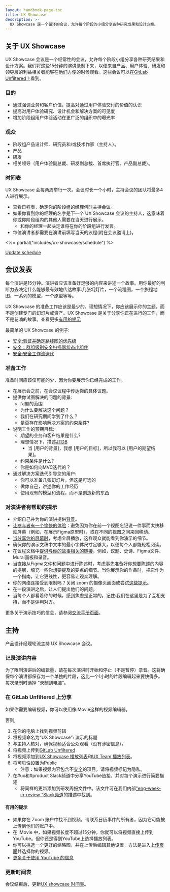 ```yaml
---
layout: handbook-page-toc
title: UX Showcase
description: >-
  UX Showcase 是一个循环的会议，允许每个阶段的小组分享各种研究成果和设计方案。
---
```



## 关于 UX Showcase

UX Showcase 会议是一个经常性的会议，允许每个阶段小组分享各种研究结果和设计方案。我们将这些15分钟的演讲录制下来，以便来自产品、用户体验、研发和领导层的利益相关者能够在他们方便的时候观看。这些会议可以在[GitLab Unfiltered](https://www.youtube.com/playlist?list=PL05JrBw4t0Kq89nFXtkVviaIfYQPptwJz)上看到。

### 目的

- 通过强调业务和客户价值，提高对通过用户体验交付的价值的认识
- 提高对用户体验研究、设计机会和解决方案的可见度
- 增加阶段组用户体验活动在更广泛的组织中的曝光率

### 观众

- 阶段组产品设计师、研究员和/或技术作家（主持人）。
- 产品
- 研发
- 相关领导（用户体验副总裁、研发副总裁、首席执行官、产品副总裁）。

### 时间表

UX Showcase 会每两周举行一次。会议时长一个小时，主持会议的团队将最多4人进行展示。

- 查看日程表，确定你的阶段组的经理何时主持会议。
- 如果你看到你的经理的名字是下一个 UX Showcase 会议的主持人，这意味着你或你阶段组内的其他人需要在当天进行展示。
    - 和你的经理一起决定谁将在你的阶段组进行发言。
- 每位演讲者都需要在演讲前填写当天的议程(附在会议邀请上)。

<%= partial("includes/ux-showcase/schedule") %>

<a href="https://gitlab.com/-/ide/project/gitlab-com/www-gitlab-com/edit/master/-/sites/handbook/source/includes/ux-showcase/_schedule.md" class="btn btn-default btn-sm">Update schedule</a>

## 会议发表

每个演讲是15分钟。演讲者应该准备好足够的内容来讲述一个故事。用你最好的判断力去决定什么能够最有效地传达故事:几张幻灯片，一个流程图，一个旅程地图，一系列的模型，一个原型等等。

UX Showcase 的准备工作应该是最少的。理想情况下，你应该展示你的主题，而不是创建专门的幻灯片或资产。UX Showcase 是关于分享你正在进行的工作，而不是花哨的故事。查看更多[有用的提示](#helpful-tips-for-presenters)

最简单的 UX Showcase 的例子:

- [安全:验证并确定路线图的优先级](https://youtu.be/FVhZ_XNiR6U)
- [安全：群组级别安全扫描器状态小组件](https://youtu.be/4W-cWcEae_o)
- [安全:安全工作流迭代](https://youtu.be/v3gv-rplcBI)


### 准备工作

准备时间应该仅可能的少，因为你要展示你已经完成的工作。

- 在展示会之前，在会议议程中传达你的具体议题。
- 提供你试图解决的问题的背景:
    - 问题的范围
    - 为什么要解决这个问题？
    - 我们在研究期间学到了什么？
    - 是否存在影响解决方案的约束条件?
- 说明工作的预期目标:
    - 期望的业务和客户结果是什么?
    - 理想情况下，描述[JTDB](https://jtbd.info/replacing-the-user-story-with-the-job-story-af7cdee10c27)
        - 当 [用户的背景]，我想 [用户的目标]，所以我可以 [用户的期望结果]。
    - 约束条件是什么?
    - 你是如何向MVC迭代的？
- 通过解决方案迭代引导您的用户:
    - 你可以准备几张幻灯片，但这是可选的
    - 做你自己，讲述你的工作经历
    - 使用现有的模型和流程，而不是创造新的东西

### 对演讲者有帮助的提示

- 介绍自己并为你的演讲提供[背景](#preparation)。
- [让参与者有一个愉快的体验](https://about.gitlab.com/handbook/tools-and-tips/zoom/#make-the-participant-experience-an-enjoyable-one)：避免因为你在前一个视图忘记说一件事而太快移动屏幕（例如，在展示Figma原型时），或在不同的视图之间来回移动。
- [当分享你的屏幕时](https://about.gitlab.com/handbook/tools-and-tips/zoom/#how-to-share-a-presentation-in-zoom)，考虑全屏播放，这样观众就能看到你演示的细节。
- 确保你的演示文稿中文本的最小字体尺寸足够大，以便每个人都能轻松阅读。
- 在议程文档中[提供与你的故事相关的链接](https://about.gitlab.com/handbook/tools-and-tips/zoom/#provide-links-rather-than-sharing-while-you-present-or-edit)，例如，议题、史诗、Figma文件、Mural画板和录音。
- 当直接从Figma文件和问题中进行陈述时，考虑事先准备好你想要陈述的内容的提纲，填充一些你想要提及的要点的细节。当你展示你的作品时，把它作为一个指南，让它更线性，更容易让观众理解。
- 你的网络连接受到限制吗？关闭 zoom 的摄像头画面或尝试[这些提示](https://www.canr.msu.edu/od/educational-technology/tips-zoom-slow-connection)。
- 在一段演讲之后，让人们提出他们的问题。
- 当每个人都看着你的时候，感到焦虑是正常的。记住:我们在这里是为了互相支持，而不是评判对方。

更多关于演示技巧的信息，请参阅[交流手册页面](https://about.gitlab.com/handbook/communication/#presentations)。

## 主持

产品设计经理轮流主持 UX Showcase 会议。

### 记录演讲内容

为了限制演讲后的编辑量，请在每次演讲时开始和停止（不是暂停）录音。这将确保每个演讲都保存为一个单独的片段，这比一个1小时的片段编辑起来要快得多。每次录制时选择 "录制到电脑"。

### 在 GitLab Unfiltered 上分享

如果你需要编辑视频，你可以使用像iMovie这样的视频编辑器。

否则,

1. 在你的电脑上找到视频剪辑
1. 将视频命名为“UX Showcase”+演示的标题
1. 与主持人核对，确保视频适合公众观看（没有涉密信息）。
1. 将视频上传到[GitLab Unfiltered](https://m.youtube.com/playlist?list=PL05JrBw4t0Kq89nFXtkVviaIfYQPptwJz)
1. 将视频添加到[UX Showcase 播放列表](https://www.youtube.com/playlist?list=PL05JrBw4t0Kq89nFXtkVviaIfYQPptwJz)和[UX Team 播放列表](https://www.youtube.com/playlist?list=PL05JrBw4t0KqkW0oPW3n0HqVgKcONVnO5)。
1. 将可见性设置为Public
    * 注意：如果视频内容包含不[安全](https://about.gitlab.com/handbook/legal/safe-framework/)的项目，请将视频标记为隐私。
1. 在#ux和#product Slack频道中分享YouTube链接，并对每个演示进行简要描述
    - 将同样的更新添加到研发周报文件中。该文件可在我们内部["eng-week-in-review "Slack频道](https://gitlab.slack.com/archives/CJWA4E9UG)的描述中找到。

#### 有用的提示

- 如果你在 Zoom 账户中找不到视频，请联系日历事件的所有者，因为它可能被上传到他们的账户中。
- 在 iMovie 中，如果视频长度不超过15分钟，你就可以将视频直接上传到 YouTube。但你还是得到YouTube上选择播放列表。
- 你可以挑选一个更好的缩略图，并在上传后编辑其他设置，方法是进入[上传页面](https://studio.youtube.com/channel/UCMtZ0sc1HHNtGGWZFDRTh5A/videos/upload)并选择你的视频。
- [更多关于使用 YouTube 的信息](https://about.gitlab.com/handbook/marketing/marketing-operations/youtube/)

### 更新时间表

会议结束后，更新[UX showcase 时间表](https://gitlab.com/-/ide/project/gitlab-com/www-gitlab-com/edit/master/-/sites/handbook/source/includes/ux-showcase/_schedule.md)。
